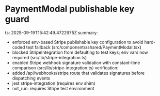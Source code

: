 # PaymentModal publishable key guard

ts: 2025-09-19T15:42:49.4722675Z
summary:
  - enforced env-based Stripe publishable key configuration to avoid hard-coded test fallback (src/components/shared/PaymentModal.tsx)
  - blocked StripeIntegration from defaulting to test keys; env vars now required (src/lib/stripe-integration.ts)
  - enabled Stripe webhook signature validation with constant-time comparison (src/lib/stripe-integration.ts)
verification:
  - added /api/webhooks/stripe route that validates signatures before dispatching events
  - jest stripe-integration (requires env shim)
  - not_run: requires Stripe test environment
